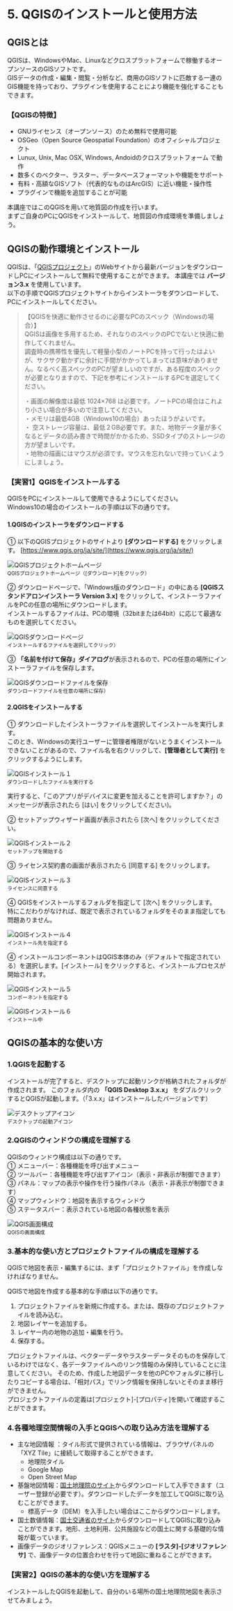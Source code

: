 # 5. QGISのインストールと使用方法

## QGISとは

QGISは、WindowsやMac、Linuxなどクロスプラットフォームで稼働するオープンソースのGISソフトです。  
GISデータの作成・編集・閲覧・分析など、商用のGISソフトに匹敵する一連のGIS機能を持っており、プラグインを使用することにより機能を強化することもできます。

### 【QGISの特徴】

* GNUライセンス（オープンソース）のため無料で使用可能 
* OSGeo（Open Source Geospatial Foundation）のオフィシャルプロジェクト
* Lunux, Unix, Mac OSX, Windows, Andoidのクロスプラットフォーム で動作
* 数多くのベクター、ラスター、データベースフォーマットや機能をサポート
* 有料・高額なGISソフト（代表的なものはArcGIS）に近い機能・操作性
* プラグインで機能を追加することが可能  

本講座ではこのQGISを用いて地質図の作成を行います。  
まずご自身のPCにQGISをインストールして、地質図の作成環境を準備しましょう。

## QGISの動作環境とインストール

QGISは、「[QGISプロジェクト](http://qgis.org/ja/site/)」のWebサイトから最新バージョンをダウンロードしPCにインストールして無料で使用することができます。 本講座では **バージョン3.x** を使用しています。  
以下の手順でQGISプロジェクトサイトからインストーラをダウンロードして、PCにインストールしてください。

> 【QGISを快適に動作させるのに必要なPCのスペック（Windowsの場合）】  
> QGISは画像を多用するため、それなりのスペックのPCでないと快適に動作してくれません。  
> 調査時の携帯性を優先して軽量小型のノートPCを持って行ったはよいが、サクサク動かずに余計に手間がかかってしまっては意味がありません。なるべく高スペックのPCが望ましいのですが、ある程度のスペックが必要となりますので、下記を参考にインストールするPCを選定してください。  
>   
> ・画面の解像度は最低 1024×768 は必要です。ノートPCの場合はこれより小さい場合が多いので注意してください。  
> ・メモリは最低4GB（Windows10の場合）あったほうがよいです。  
> ・ 空ストレージ容量は、最低２GB必要です。また、地物データ量が多くなるとデータの読み書きで時間がかかるため、SSDタイプのストレージの方が望ましいです。  
> ・地物の描画にはマウスが必須です。マウスを忘れないで持っていくようにしましょう。

### 【実習1】QGISをインストールする

QGISをPCにインストールして使用できるようにしてください。  
Windows10の場合のインストールの手順は以下の通りです。

#### 1.QGISのインストーラをダウンロードする

① 以下のQGISプロジェクトのサイトより **[ダウンロードする]** をクリックします。 [https://www.qgis.org/ja/site/](https://www.qgis.org/ja/site/)

![QGISプロジェクトホームページ](./img/chapter05_01.png)  
<sup>QGISプロジェクトホームページ（[ダウンロード]をクリック）</sup>

② ダウンロードページで、「Windows版のダウンロード」の中にある **[QGISスタンドアロンインストーラ Version 3.x]** をクリックして、インストーラファイルをPCの任意の場所にダウンロードします。  
インストールするファイルは、PCの環境（32bitまたは64bit）に応じて最適なものを選択してください。  

![QGISダウンロードページ](./img/chapter05_02.png)  
<sup>インストールするファイルを選択してクリック）</sup>

③ **「名前を付けて保存」ダイアログ**が表示されるので、PCの任意の場所にインストーラファイルを保存します。  

![QGISダウンロードファイルを保存](./img/chapter05_03.png)  
<sup>ダウンロードファイルを任意の場所に保存）</sup>

#### 2.QGISをインストールする

① ダウンロードしたインストーラファイルを選択してインストールを実行します。  
このとき、Windowsの実行ユーザーに管理者権限がないとうまくインストールできないことがあるので、ファイル名を右クリックして、**\[管理者として実行\]** をクリックするようにします。

![QGISインストール１](./img/chapter05_04.png)  
<sup>ダウンロードしたファイルを実行する</sup>

実行すると、「このアプリがデバイスに変更を加えることを許可しますか？」のメッセージが表示されたら \[はい\] をクリックしてください\)。

② セットアップウィザード画面が表示されたら \[次へ\] をクリックしてください。

![QGISインストール２](./img/chapter05_05.png)  
<sup>セットアップを開始する</sup>

③ ライセンス契約書の画面が表示されたら \[同意する\] をクリックします。

![QGISインストール３](./img/chapter05_06.png)  
<sup>ライセンスに同意する</sup>

④ QGISをインストールするフォルダを指定して \[次へ\] をクリックします。  
特にこだわりがなければ、既定で表示されているフォルダをそのまま指定しても問題ありません。

![QGISインストール４](./img/chapter05_07.png)  
<sup>インストール先を指定する</sup>

④ インストールコンポーネントはQGIS本体のみ（デフォルトで指定されている）を選択します。\[インストール\] をクリックすると、インストールプロセスが開始されます。

![QGISインストール５](./img/chapter05_08.png)  
<sup>コンポーネントを指定する</sup>

![QGISインストール６](./img/chapter05_09.png)  
<sup>インストール中</sup>  

## QGISの基本的な使い方

### 1.QGISを起動する

インストールが完了すると、デスクトップに起動リンクが格納されたフォルダが作成されます。 このフォルダ内の **「QGIS Desktop 3.x.x」** をダブルクリックするとQGISが起動します。（「3.x.x」はインストールしたバージョンです）

![デスクトップアイコン](./img/chapter05_10.png)  
<sup>デスクトップの起動アイコン</sup>  

### 2.QGISのウィンドウの構成を理解する

QGISのウィンドウ構成は以下の通りです。  
① メニューバー：各種機能を呼び出すメニュー  
② ツールバー：各種機能を呼び出すアイコン（表示・非表示が制御できます）  
③ パネル：マップの表示や操作を行う操作パネル（表示・非表示が制御できます）  
④ マップウィンドウ：地図を表示するウィンドウ  
⑤ ステータスバー：表示されている地図の各種状態を表示

![QGIS画面構成](./img/chapter05_11.png)  
<sup>QGISの画面構成</sup>  

### 3.基本的な使い方とプロジェクトファイルの構成を理解する

QGISで地図を表示・編集するには、まず「プロジェクトファイル」を作成しなければなりません。

QGISで地図を作成する基本的な手順は以下の通りです。  
1. プロジェクトファイルを新規に作成する。または、既存のプロジェクトファイルを読み込む。  
2. 地図レイヤーを追加する。  
3. レイヤー内の地物の追加・編集を行う。  
4. 保存する。  

プロジェクトファイルは、ベクターデータやラスターデータそのものを保存しているわけではなく、各データファイルへのリンク情報のみ保持していることに注意してください。 そのため、作成した地図データを他のPCやフォルダに移行したりコピーする場合は、「相対パス」でリンク情報を保持しないとそのまま移行ができません。  
プロジェクトファイルの定義は\[プロジェクト\]-\[プロパティ\]を開いて確認することができます。

### 4.各種地理空間情報の入手とQGISへの取り込み方法を理解する

* 主な地図情報 ：タイル形式で提供されている情報は、ブラウザパネルの「XYZ Tile」に接続して取得することができます。
  * 地理院タイル
  * Google Map
  * Open Street Map
* 基盤地図情報：[国土地理院のサイト](http://www.gsi.go.jp/kiban/index.html)からダウンロードして入手できます（ユーザー登録が必要です）。ダウンロードしたデータを加工してQGISに取り込むことができます。
  * 標高データ（DEM）を入手したい場合はここからダウンロードします。  
* 国土数値情報：[国土交通省のサイト](http://nlftp.mlit.go.jp/ksj/)からダウンロードしてQGISに取り込みことができます。地形、土地利用、公共施設などの国土に関する基礎的な情報が載っています。  
* 画像データのジオリファレンス：QGISメニューの **[ラスタ]-[ジオリファレンサ]** で、画像データの位置合わせを行って地図に重ねることができます。 

### 【実習2】QGISの基本的な使い方を理解する

インストールしたQGISを起動して、自分のいる場所の国土地理院地図を表示させてみましょう。

